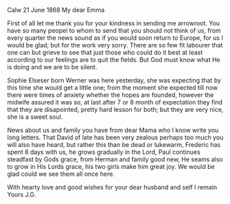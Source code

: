  Calw 21 June 1868
My dear Emma

First of all let me thank you for your kindness in sending me arrowroot. You have so many peopel to whom to send that you should not think of us, from every quarter the news sound as if you would soon return to Europe, for us I would be glad; but for the work very sorry. There are so few fit labourer that one can but grieve to see that just those who could do it best at least according to our feelings are to quit the fields. But God must know what He is doing and we are to be silent.

Sophie Elseser born Werner was here yesterday, she was expecting that by this time she would get a little one; from the moment she expected till now there were times of anxiety whether the hopes are founded, however the midwife assured it was so, at last after 7 or 8 month of expectation they find that they are disapointed, pretty hard lesson for both; but they are very nice, she is a sweet soul.

News about us and family you have from dear Mama who I know write you long letters. That David of late has been very zealous perhaps too much you will also have heard, but rather this than be dead or lukewarm, Frederic has spent 8 days with us, he grows gradually in the Lord, Paul continues steadfast by Gods grace, from Herman and family good new, He seams also to grow in His Lords grace, his two girls make him great joy. We would be glad could we see them all once here.

With hearty love and good wishes for your dear husband and self I remain  Yours J.G.
